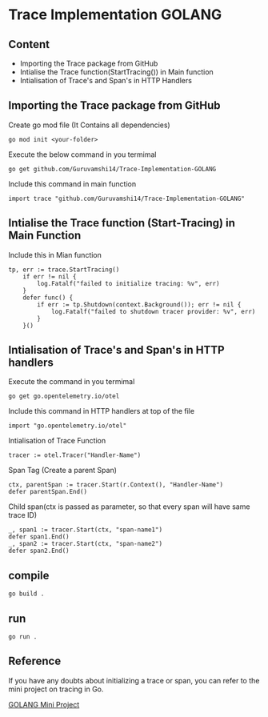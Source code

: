 
# Trace Implementation GOLANG




## Content
- Importing the Trace package from GitHub
- Intialise the Trace function(StartTracing()) in Main function
- Intialisation of Trace's and Span's in HTTP Handlers

## Importing the Trace package from GitHub

Create go mod file (It Contains all dependencies)

```
go mod init <your-folder>
```

Execute the below command in you termimal

```
go get github.com/Guruvamshi14/Trace-Implementation-GOLANG
```
Include this command in main function
```
import trace "github.com/Guruvamshi14/Trace-Implementation-GOLANG"
```
## Intialise the Trace function (Start-Tracing) in Main Function

Include this in Mian function

```
tp, err := trace.StartTracing()
	if err != nil {
		log.Fatalf("failed to initialize tracing: %v", err)
	}
	defer func() {
		if err := tp.Shutdown(context.Background()); err != nil {
			log.Fatalf("failed to shutdown tracer provider: %v", err)
		}
	}()

```

## Intialisation of Trace's and Span's in HTTP handlers

Execute the command in you termimal

```
go get go.opentelemetry.io/otel
```
Include this command in HTTP handlers at top of the file

```
import "go.opentelemetry.io/otel"
```

Intialisation of Trace Function

```
tracer := otel.Tracer("Handler-Name")
```

Span Tag (Create a parent Span)
```
ctx, parentSpan := tracer.Start(r.Context(), "Handler-Name")
defer parentSpan.End()
```

Child span(ctx is passed as parameter, so that every span will have same trace ID)
```
_, span1 := tracer.Start(ctx, "span-name1")
defer span1.End()
_, span2 := tracer.Start(ctx, "span-name2")
defer span2.End()
```

## compile 
```
go build .
```

## run
```
go run .
```

## Reference 
If you have any doubts about initializing a trace or span, you can refer to the mini project on tracing in Go.

[GOLANG Mini Project](https://github.com/Guruvamshi14/GOLANG-Mini-Project-trace-Application)
